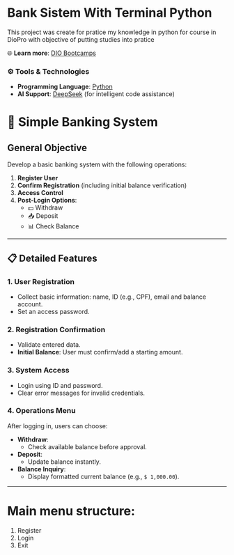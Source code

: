 # Bank Sistem With Terminal Python
 This project was create for pratice my knowledge in python for course in DioPro with objective of putting studies into pratice

🌐 **Learn more**: [DIO Bootcamps](https://www.dio.me/bootcamp)  

### ⚙️ **Tools & Technologies**  
- **Programming Language**: [Python](https://www.python.org/)  
- **AI Support**: [DeepSeek](https://www.deepseek.com/) (for intelligent code assistance)  



# 🏦 Simple Banking System  

## **General Objective**  
Develop a basic banking system with the following operations:  
1. **Register User**  
2. **Confirm Registration** (including initial balance verification)  
3. **Access Control**  
4. **Post-Login Options**:  
   - 💵 Withdraw  
   - 📥 Deposit  
   - 📊 Check Balance  

---

## 📋 Detailed Features  

### **1. User Registration**  
- Collect basic information: name, ID (e.g., CPF), email and balance account.  
- Set an access password.  

### **2. Registration Confirmation**  
- Validate entered data.  
- **Initial Balance**: User must confirm/add a starting amount.  

### **3. System Access**  
- Login using ID and password.  
- Clear error messages for invalid credentials.  

### **4. Operations Menu**  
After logging in, users can choose:  
- **Withdraw**:  
  - Check available balance before approval.  
- **Deposit**:  
  - Update balance instantly.  
- **Balance Inquiry**:  
  - Display formatted current balance (e.g., `$ 1,000.00`).  

---

# Main menu structure:  
1. Register  
2. Login  
3. Exit  